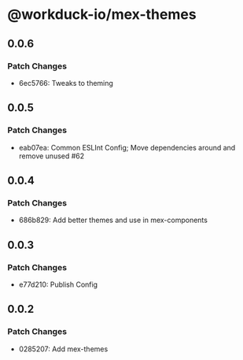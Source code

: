 # @workduck-io/mex-themes

## 0.0.6

### Patch Changes

- 6ec5766: Tweaks to theming

## 0.0.5

### Patch Changes

- eab07ea: Common ESLInt Config; Move dependencies around and remove unused #62

## 0.0.4

### Patch Changes

- 686b829: Add better themes and use in mex-components

## 0.0.3

### Patch Changes

- e77d210: Publish Config

## 0.0.2

### Patch Changes

- 0285207: Add mex-themes
